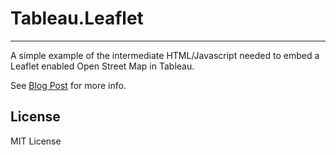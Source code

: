 Tableau.Leaflet
====================
----------
A simple example of the intermediate HTML/Javascript needed to embed a Leaflet enabled Open Street Map in Tableau.

See [Blog Post](http://milesmcbain.github.io) for more info.

License
----
MIT License

